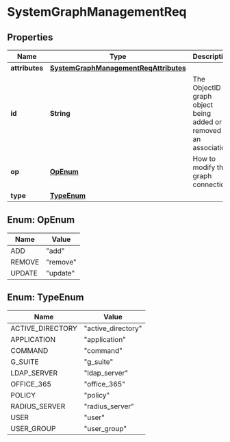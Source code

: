 
# SystemGraphManagementReq

## Properties
Name | Type | Description | Notes
------------ | ------------- | ------------- | -------------
**attributes** | [**SystemGraphManagementReqAttributes**](SystemGraphManagementReqAttributes.md) |  |  [optional]
**id** | **String** | The ObjectID of graph object being added or removed as an association. | 
**op** | [**OpEnum**](#OpEnum) | How to modify the graph connection. | 
**type** | [**TypeEnum**](#TypeEnum) |  | 


<a name="OpEnum"></a>
## Enum: OpEnum
Name | Value
---- | -----
ADD | &quot;add&quot;
REMOVE | &quot;remove&quot;
UPDATE | &quot;update&quot;


<a name="TypeEnum"></a>
## Enum: TypeEnum
Name | Value
---- | -----
ACTIVE_DIRECTORY | &quot;active_directory&quot;
APPLICATION | &quot;application&quot;
COMMAND | &quot;command&quot;
G_SUITE | &quot;g_suite&quot;
LDAP_SERVER | &quot;ldap_server&quot;
OFFICE_365 | &quot;office_365&quot;
POLICY | &quot;policy&quot;
RADIUS_SERVER | &quot;radius_server&quot;
USER | &quot;user&quot;
USER_GROUP | &quot;user_group&quot;



